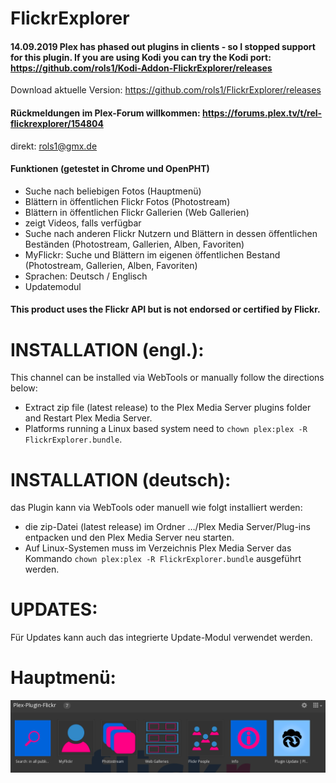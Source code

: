 FlickrExplorer
==============
#### 14.09.2019 Plex has phased out plugins in clients - so I stopped support for this plugin. If you are using Kodi you can try the Kodi port: https://github.com/rols1/Kodi-Addon-FlickrExplorer/releases

Download aktuelle Version: https://github.com/rols1/FlickrExplorer/releases

#### Rückmeldungen im Plex-Forum willkommen: https://forums.plex.tv/t/rel-flickrexplorer/154804
direkt: rols1@gmx.de 
  
#### Funktionen (getestet in Chrome und OpenPHT)

- Suche nach beliebigen Fotos (Hauptmenü)
- Blättern in öffentlichen Flickr Fotos (Photostream)
- Blättern in öffentlichen Flickr Gallerien (Web Gallerien)
- zeigt Videos, falls verfügbar
- Suche nach anderen Flickr Nutzern und Blättern in dessen öffentlichen Beständen (Photostream, Gallerien, Alben, Favoriten)
- MyFlickr: Suche und Blättern im eigenen öffentlichen Bestand (Photostream, Gallerien, Alben, Favoriten)
- Sprachen: Deutsch / Englisch
- Updatemodul

#### This product uses the Flickr API but is not endorsed or certified by Flickr.


INSTALLATION (engl.):
===================  
This channel can be installed via WebTools or manually follow the directions below:
- Extract zip file (latest release) to the Plex Media Server plugins folder and Restart Plex Media Server.
- Platforms running a Linux based system need to ```chown plex:plex -R FlickrExplorer.bundle```.


INSTALLATION (deutsch):
=================== 
das Plugin kann via WebTools oder manuell wie folgt installiert werden:
- die zip-Datei (latest release) im Ordner …/Plex Media Server/Plug-ins entpacken und den Plex Media Server neu starten.
- Auf Linux-Systemen muss im Verzeichnis Plex Media Server das Kommando ```chown plex:plex -R FlickrExplorer.bundle``` ausgeführt werden.


UPDATES:
===================  
Für Updates kann auch das integrierte Update-Modul verwendet werden.
 
 Hauptmenü:
===================  
![img](https://github.com/rols1/PluginPictures/raw/master/Kodi/FlickrExplorer/Plex_Main_Menu.png)




